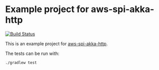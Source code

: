 # Example project for aws-spi-akka-http

[![Build Status](https://travis-ci.org/matsluni/aws-spi-akka-http-example.svg?branch=master)](https://travis-ci.org/matsluni/aws-spi-akka-http-example)

This is an example project for [aws-spi-akka-http](https://github.com/matsluni/aws-spi-akka-http).

The tests can be run with:

    ./gradlew test
